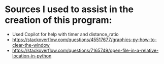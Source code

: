 # Sources I used to assist in the creation of this program:
- Used Copilot for help with timer and distance_ratio
- https://stackoverflow.com/questions/45517677/graphics-py-how-to-clear-the-window
- https://stackoverflow.com/questions/7165749/open-file-in-a-relative-location-in-python 